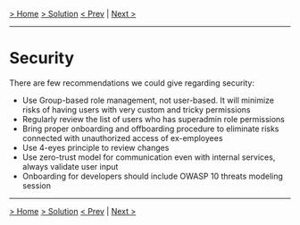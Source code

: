 [> Home](../README.md)  [> Solution](README.md)
[< Prev]()  |  [Next >]()

<hr />

# Security

There are few recommendations we could give regarding security:
- Use Group-based role management, not user-based. It will minimize risks of having users with very custom and tricky permissions
- Regularly review the list of users who has superadmin role permissions
- Bring proper onboarding and offboarding procedure to eliminate risks connected with unauthorized access of ex-employees
- Use 4-eyes principle to review changes
- Use zero-trust model for communication even with internal services, always validate user input
- Onboarding for developers should include OWASP 10 threats modeling session

<hr />


[> Home](../README.md)  [> Solution](README.md)
[< Prev]()  |  [Next >]()
